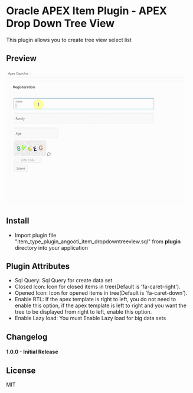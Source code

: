 # Oracle APEX Item Plugin - APEX Drop Down Tree View
This plugin allows you to create tree view select list

## Preview
![](https://github.com/angooti/Apex-Captcha/blob/main/apex-captcha.gif)

## Install
- Import plugin file "item_type_plugin_angooti_item_dropdowntreeview.sql" from **plugin** directory into your application

## Plugin Attributes
- Sql Query:        Sql Query for create data set  
- Closed Icon:      Icon for closed items in tree(Default is 'fa-caret-right').
- Opened Icon:      Icon for opened items in tree(Default is 'fa-caret-down').
- Enable RTL:       If the apex template is right to left, you do not need to enable this option, if the apex template is left to right and you want
                    the tree to be displayed from right to left, enable this option.
- Enable Lazy load: You must Enable Lazy load for big data sets

## Changelog
#### 1.0.0 - Initial Release

## License
MIT
